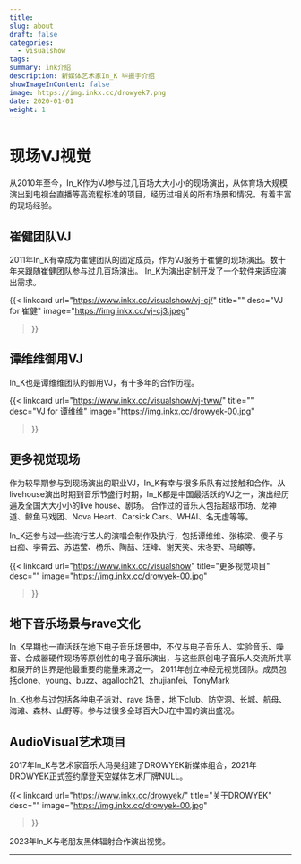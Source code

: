 ```yaml
---
title:
slug: about
draft: false
categories:
  - visualshow
tags:
summary: ink介绍
description: 新媒体艺术家In_K 毕振宇介绍
showImageInContent: false
image: https://img.inkx.cc/drowyek7.png
date: 2020-01-01
weight: 1
---
```


# 现场VJ视觉

从2010年至今，In_K作为VJ参与过几百场大大小小的现场演出，从体育场大规模演出到电视台直播等高流程标准的项目，经历过相关的所有场景和情况。有着丰富的现场经验。


## 崔健团队VJ
2011年In_K有幸成为崔健团队的固定成员，作为VJ服务于崔健的现场演出。数十年来跟随崔健团队参与过几百场演出。
In_K为演出定制开发了一个软件来适应演出需求。

{{< linkcard 
  url="https://www.inkx.cc/visualshow/vj-cj/" 
  title="" 
  desc="VJ for 崔健" 
  image="https://img.inkx.cc/vj-cj3.jpeg" 
>}}


## 谭维维御用VJ
In_K也是谭维维团队的御用VJ，有十多年的合作历程。


{{< linkcard 
  url="https://www.inkx.cc/visualshow/vj-tww/" 
  title="" 
  desc="VJ for 谭维维" 
  image="https://img.inkx.cc/drowyek-00.jpg" 
>}}

## 更多视觉现场
作为较早期参与到现场演出的职业VJ，In_K有幸与很多乐队有过接触和合作。从livehouse演出时期到音乐节盛行时期，In_K都是中国最活跃的VJ之一，演出经历遍及全国大大小小的live house、剧场。
合作过的音乐人包括超级市场、龙神道、鲸鱼马戏团、Nova Heart、Carsick Cars、WHAI、名无虚等等。

In_K还参与过一些流行艺人的演唱会制作及执行，包括谭维维、张栋梁、傻子与白痴、李霄云、苏运莹、杨乐、陶喆、汪峰、谢天笑、宋冬野、马頔等。

{{< linkcard 
  url="https://www.inkx.cc/visualshow" 
  title="更多视觉项目" 
  desc="" 
  image="https://img.inkx.cc/drowyek-00.jpg" 
>}}


## 地下音乐场景与rave文化
In_K早期也一直活跃在地下电子音乐场景中，不仅与电子音乐人、实验音乐、噪音、合成器硬件现场等原创性的电子音乐演出，与这些原创电子音乐人交流所共享和展开的世界是他最重要的能量来源之一。
2011年创立神经元视觉团队。成员包括clone、young、buzz、agalloch21、zhujianfei、TonyMark

In_K也参与过包括各种电子派对、rave 场景，地下club、防空洞、长城、航母、海滩、森林、山野等。参与过很多全球百大DJ在中国的演出盛况。



## AudioVisual艺术项目
2017年In_K与艺术家音乐人冯昊组建了DROWYEK新媒体组合，2021年DROWYEK正式签约摩登天空媒体艺术厂牌NULL。

{{< linkcard 
  url="https://www.inkx.cc/drowyek/" 
  title="关于DROWYEK" 
  desc="" 
  image="https://img.inkx.cc/drowyek-00.jpg" 
>}}


2023年In_K与老朋友黑体辐射合作演出视觉。




---





